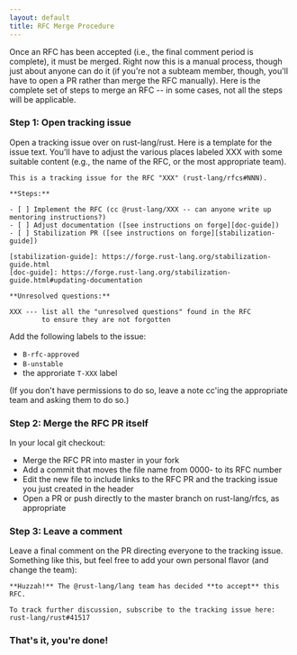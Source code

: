```yaml
---
layout: default
title: RFC Merge Procedure
---
```


Once an RFC has been accepted (i.e., the final comment period is
complete), it must be merged. Right now this is a manual process,
though just about anyone can do it (if you're not a subteam member,
though, you'll have to open a PR rather than merge the RFC
manually). Here is the complete set of steps to merge an RFC -- in
some cases, not all the steps will be applicable.

### Step 1: Open tracking issue

Open a tracking issue over on rust-lang/rust. Here is a
template for the issue text. You'll have to adjust the various places
labeled XXX with some suitable content (e.g., the name of the RFC, or
the most appropriate team).

```
This is a tracking issue for the RFC "XXX" (rust-lang/rfcs#NNN).

**Steps:**

- [ ] Implement the RFC (cc @rust-lang/XXX -- can anyone write up mentoring instructions?)
- [ ] Adjust documentation ([see instructions on forge][doc-guide])
- [ ] Stabilization PR ([see instructions on forge][stabilization-guide])

[stabilization-guide]: https://forge.rust-lang.org/stabilization-guide.html
[doc-guide]: https://forge.rust-lang.org/stabilization-guide.html#updating-documentation

**Unresolved questions:**

XXX --- list all the "unresolved questions" found in the RFC
        to ensure they are not forgotten
```   

Add the following labels to the issue:

- `B-rfc-approved`
- `B-unstable`
- the approriate `T-XXX` label

(If you don't have permissions to do so, leave a note cc'ing the
appropriate team and asking them to do so.)

### Step 2: Merge the RFC PR itself

In your local git checkout:

- Merge the RFC PR into master in your fork
- Add a commit that moves the file name from 0000- to its RFC number
- Edit the new file to include links to the RFC PR and the tracking issue you just created
  in the header
- Open a PR or push directly to the master branch on rust-lang/rfcs, as appropriate
 
### Step 3: Leave a comment

Leave a final comment on the PR directing everyone to the tracking
issue. Something like this, but feel free to add your own personal
flavor (and change the team):

```
**Huzzah!** The @rust-lang/lang team has decided **to accept** this RFC. 

To track further discussion, subscribe to the tracking issue here: rust-lang/rust#41517
```

### That's it, you're done!

